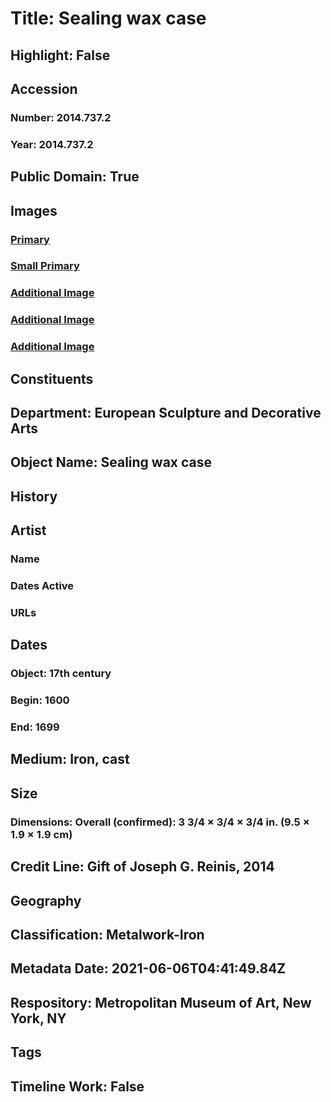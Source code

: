 # Title: Sealing wax case
## Highlight: False
## Accession
### Number: 2014.737.2
### Year: 2014.737.2
## Public Domain: True
## Images
### [Primary](https://images.metmuseum.org/CRDImages/es/original/DP-21041-187.jpg)
### [Small Primary](https://images.metmuseum.org/CRDImages/es/web-large/DP-21041-187.jpg)
### [Additional Image](https://images.metmuseum.org/CRDImages/es/original/DP-21041-188.jpg)
### [Additional Image](https://images.metmuseum.org/CRDImages/es/original/DP-12252-034.jpg)
### [Additional Image](https://images.metmuseum.org/CRDImages/es/original/SF2014_737_2_img3.jpg)
## Constituents
## Department: European Sculpture and Decorative Arts
## Object Name: Sealing wax case
## History
## Artist
### Name
### Dates Active
### URLs
## Dates
### Object: 17th century
### Begin: 1600
### End: 1699
## Medium: Iron, cast
## Size
### Dimensions: Overall (confirmed): 3 3/4 × 3/4 × 3/4 in. (9.5 × 1.9 × 1.9 cm)
## Credit Line: Gift of Joseph G. Reinis, 2014
## Geography
## Classification: Metalwork-Iron
## Metadata Date: 2021-06-06T04:41:49.84Z
## Respository: Metropolitan Museum of Art, New York, NY
## Tags
## Timeline Work: False